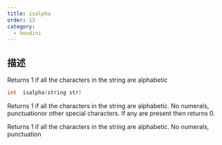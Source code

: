 ```yaml
---
title: isalpha
order: 12
category:
  - houdini
---
```

    
## 描述

Returns 1 if all the characters in the string are alphabetic

```c
int  isalpha(string str)
```

Returns 1 if all the characters in the string are alphabetic. No numerals,
punctuationor other special characters. If any are present then returns 0.

Returns 1 if all the characters in the string are alphabetic. No numerals,
punctuation
